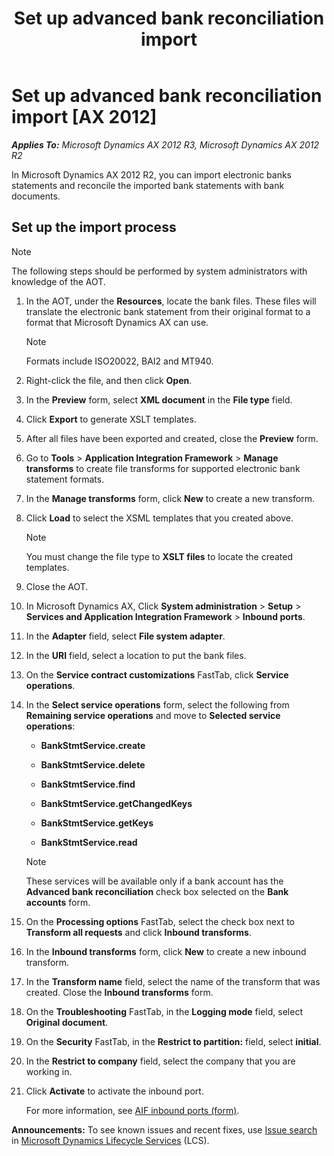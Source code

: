 ﻿---
title: Set up advanced bank reconciliation import
TOCTitle: Set up advanced bank reconciliation import
ms:assetid: 1950939d-c357-45c0-8b31-b02f6f4310bd
ms:mtpsurl: https://technet.microsoft.com/en-us/library/JJ729751(v=AX.60)
ms:contentKeyID: 49564917
ms.date: 04/18/2014
mtps_version: v=AX.60
---

# Set up advanced bank reconciliation import [AX 2012]


_**Applies To:** Microsoft Dynamics AX 2012 R3, Microsoft Dynamics AX 2012 R2_

In Microsoft Dynamics AX 2012 R2, you can import electronic banks statements and reconcile the imported bank statements with bank documents.

## Set up the import process


> [!NOTE]
> <P>The following steps should be performed by system administrators with knowledge of the AOT.</P>



1.  In the AOT, under the **Resources**, locate the bank files. These files will translate the electronic bank statement from their original format to a format that Microsoft Dynamics AX can use.
    

    > [!NOTE]
    > <P>Formats include ISO20022, BAI2 and MT940.</P>



2.  Right-click the file, and then click **Open**.

3.  In the **Preview** form, select **XML document** in the **File type** field.

4.  Click **Export** to generate XSLT templates.

5.  After all files have been exported and created, close the **Preview** form.

6.  Go to **Tools** \> **Application Integration Framework** \> **Manage transforms** to create file transforms for supported electronic bank statement formats.

7.  In the **Manage transforms** form, click **New** to create a new transform.

8.  Click **Load** to select the XSML templates that you created above.
    

    > [!NOTE]
    > <P>You must change the file type to <STRONG>XSLT files</STRONG> to locate the created templates.</P>



9.  Close the AOT.

10. In Microsoft Dynamics AX, Click **System administration** \> **Setup** \> **Services and Application Integration Framework** \> **Inbound ports**.

11. In the **Adapter** field, select **File system adapter**.

12. In the **URI** field, select a location to put the bank files.

13. On the **Service contract customizations** FastTab, click **Service operations**.

14. In the **Select service operations** form, select the following from **Remaining service operations** and move to **Selected service operations**:
    
      - **BankStmtService.create**
    
      - **BankStmtService.delete**
    
      - **BankStmtService.find**
    
      - **BankStmtService.getChangedKeys**
    
      - **BankStmtService.getKeys**
    
      - **BankStmtService.read**
    

    > [!NOTE]
    > <P>These services will be available only if a bank account has the <STRONG>Advanced bank reconciliation</STRONG> check box selected on the <STRONG>Bank accounts</STRONG> form.</P>



15. On the **Processing options** FastTab, select the check box next to **Transform all requests** and click **Inbound transforms**.

16. In the **Inbound transforms** form, click **New** to create a new inbound transform.

17. In the **Transform name** field, select the name of the transform that was created. Close the **Inbound transforms** form.

18. On the **Troubleshooting** FastTab, in the **Logging mode** field, select **Original document**.

19. On the **Security** FastTab, in the **Restrict to partition:** field, select **initial**.

20. In the **Restrict to company** field, select the company that you are working in.

21. Click **Activate** to activate the inbound port.
    
    For more information, see [AIF inbound ports (form)](https://technet.microsoft.com/en-us/library/hh208821\(v=ax.60\)).

  
**Announcements:** To see known issues and recent fixes, use [Issue search](http://go.microsoft.com/fwlink/?linkid=389258) in [Microsoft Dynamics Lifecycle Services](http://go.microsoft.com/fwlink/?linkid=306505) (LCS).

